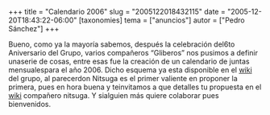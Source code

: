 +++
title = "Calendario 2006"
slug = "2005122018432115"
date = "2005-12-20T18:43:22-06:00"
[taxonomies]
tema = ["anuncios"]
autor = ["Pedro Sánchez"]
+++

Bueno, como ya la mayoría sabemos, después la celebración del6to
Aniversario del Grupo, varios compañeros “Gliberos” nos pusimos a
definir unaserie de cosas, entre esas fue la creación de un calendario
de juntas mensualespara el año 2006. Dicho esquema ya esta disponible en
el [wiki](http://wiki.glib.org.mx/index.php/Portada) del grupo, al
parecerdon Nitsuga es el primer valiente en proponer la primera, pues en
hora buena y teinvitamos a que detalles tu propuesta en el
[wiki](http://wiki.glib.org.mx/index.php/Portada) compañero nitsuga. Y
sialguien más quiere colaborar pues bienvenidos.

